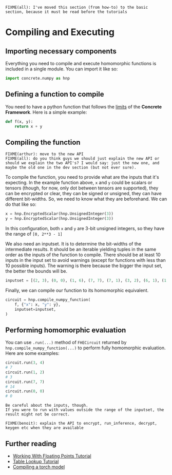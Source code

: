 ```{warning}
FIXME(all): I've moved this section (from how-to) to the basic section, because it must be read before the tutorials
```

# Compiling and Executing

## Importing necessary components

Everything you need to compile and execute homomorphic functions is included in a single module. You can import it like so:

```python
import concrete.numpy as hnp
```

## Defining a function to compile

You need to have a python function that follows the [limits](../explanation/FHE_AND_FRAMEWORK_LIMITS.md) of the **Concrete Framework**. Here is a simple example:

<!--python-test:cont-->
```python
def f(x, y):
    return x + y
```

## Compiling the function

```{warning}
FIXME(arthur): move to the new API
FIXME(all): do you think guys we should just explain the new API or should we explain the two API's? I would say: just the new one, and maybe the old one in the dev section (but not ever sure).

```

To compile the function, you need to provide what are the inputs that it's expecting. In the example function above, `x` and `y` could be scalars or tensors (though, for now, only dot between tensors are supported), they can be encrypted or clear, they can be signed or unsigned, they can have different bit-widths. So, we need to know what they are beforehand. We can do that like so:

<!--python-test:cont-->
```python
x = hnp.EncryptedScalar(hnp.UnsignedInteger(3))
y = hnp.EncryptedScalar(hnp.UnsignedInteger(3))
```

In this configuration, both `x` and `y` are 3-bit unsigned integers, so they have the range of `[0, 2**3 - 1]`

We also need an inputset. It is to determine the bit-widths of the intermediate results. It should be an iterable yielding tuples in the same order as the inputs of the function to compile. There should be at least 10 inputs in the input set to avoid warnings (except for functions with less than 10 possible inputs). The warning is there because the bigger the input set, the better the bounds will be.

<!--python-test:cont-->
```python
inputset = [(2, 3), (0, 0), (1, 6), (7, 7), (7, 1), (3, 2), (6, 1), (1, 7), (4, 5), (5, 4)]
```

Finally, we can compile our function to its homomorphic equivalent.

<!--python-test:cont-->
```python
circuit = hnp.compile_numpy_function(
    f, {"x": x, "y": y},
    inputset=inputset,
)
```

## Performing homomorphic evaluation

You can use `.run(...)` method of `FHECircuit` returned by `hnp.compile_numpy_function(...)` to perform fully homomorphic evaluation. Here are some examples:

<!--python-test:cont-->
```python
circuit.run(3, 4)
# 7
circuit.run(1, 2)
# 3
circuit.run(7, 7)
# 14
circuit.run(0, 0)
# 0
```

```{caution}
Be careful about the inputs, though.
If you were to run with values outside the range of the inputset, the result might not be correct.
```

```{warning}
FIXME(benoit): explain the API to encrypt, run_inference, decrypt, keygen etc when they are available

```

## Further reading

- [Working With Floating Points Tutorial](../tutorial/WORKING_WITH_FLOATING_POINTS.md)
- [Table Lookup Tutorial](../tutorial/TABLE_LOOKUP.md)
- [Compiling a torch model](../tutorial/COMPILING_TORCH_MODEL.md)
